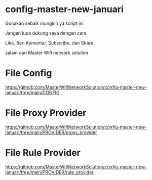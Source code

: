 # config-master-new-januari
Gunakan sebaik mungkin ya script ini.

Jangan lupa dukung saya dengan cara

Like, Beri Komentar, Subscribe, dan Share

salam dari
Master Wifi network solution

# File Config
https://github.com/MasterWifiNetworkSolution/config-master-new-januari/tree/main/CONFIG

# File Proxy Provider
https://github.com/MasterWifiNetworkSolution/config-master-new-januari/tree/main/PROVIDER/proxy_provider

# File Rule Provider
https://github.com/MasterWifiNetworkSolution/config-master-new-januari/tree/main/PROVIDER/rule_provider
